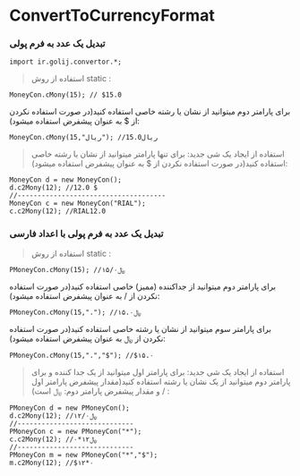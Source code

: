 # ConvertToCurrencyFormat

### تبدیل یک عدد به فرم پولی 
```
import ir.golij.convertor.*;
```

> استفاده از روش static :
```
MoneyCon.cMony(15); // $15.0
```
برای پارامتر دوم میتوانید از نشان یا رشته خاصی استفاده کنید(در صورت استفاده نکردن از $ به عنوان پیشفرض استفاده میشود):
```
MoneyCon.cMony(15,"ریال"); //ریال15.0
```
> استفاده از ایجاد یک شی جدید:
برای تنها پارامتر میتوانید از نشان یا رشته خاصی استفاده کنید(در صورت استفاده نکردن از $ به عنوان پیشفرض استفاده میشود):
```
MoneyCon d = new MoneyCon();
d.c2Mony(12); //12.0 $
//-------------------------------------
MoneyCon c = new MoneyCon("RIAL");
c.c2Mony(12); //RIAL12.0
```
### تبدیل یک عدد به فرم پولی با اعداد فارسی

> استفاده از روش static :
```
PMoneyCon.cMony(15); //﷼۱۵/۰
```
برای پارامتر دوم میتوانید از جداکننده (ممیز) خاصی استفاده کنید(در صورت استفاده نکردن از / به عنوان پیشفرض استفاده میشود):
```
PMoneyCon.cMony(15,"."); //﷼۱۵.۰
```
برای پارامتر سوم میتوانید از نشان یا رشته خاصی استفاده کنید(در صورت استفاده نکردن از ﷼ به عنوان پیشفرض استفاده میشود):
```
PMoneyCon.cMony(15,".","$"); //$۱۵.۰
```
> استفاده از ایجاد یک شی جدید:
برای پارامتر اول میتوانید از یک جدا کننده و برای پارامتر دوم میتوانید از یک نشان یا رشته استفاده کنید(مقدار پیشفرض پارامتر اول : / و مقدار پیشفرض پارامتر دوم: ﷼ است)
```
PMoneyCon d = new PMoneyCon();
d.c2Mony(12); //﷼۱۲/۰
//-----------------------------
PMoneyCon c = new PMoneyCon("*");
c.c2Mony(12); //﷼۱۲*۰
//-----------------------------
PMoneyCon m = new PMoneyCon("*","$");
m.c2Mony(12); //$۱۲*۰
```
